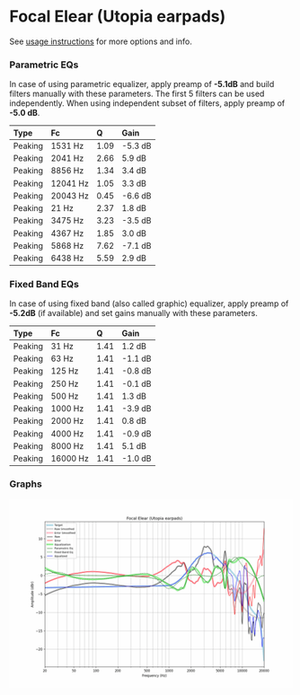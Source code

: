 # Focal Elear (Utopia earpads)
See [usage instructions](https://github.com/jaakkopasanen/AutoEq#usage) for more options and info.

### Parametric EQs
In case of using parametric equalizer, apply preamp of **-5.1dB** and build filters manually
with these parameters. The first 5 filters can be used independently.
When using independent subset of filters, apply preamp of **-5.0 dB**.

| Type    | Fc       |    Q | Gain    |
|:--------|:---------|:-----|:--------|
| Peaking | 1531 Hz  | 1.09 | -5.3 dB |
| Peaking | 2041 Hz  | 2.66 | 5.9 dB  |
| Peaking | 8856 Hz  | 1.34 | 3.4 dB  |
| Peaking | 12041 Hz | 1.05 | 3.3 dB  |
| Peaking | 20043 Hz | 0.45 | -6.6 dB |
| Peaking | 21 Hz    | 2.37 | 1.8 dB  |
| Peaking | 3475 Hz  | 3.23 | -3.5 dB |
| Peaking | 4367 Hz  | 1.85 | 3.0 dB  |
| Peaking | 5868 Hz  | 7.62 | -7.1 dB |
| Peaking | 6438 Hz  | 5.59 | 2.9 dB  |

### Fixed Band EQs
In case of using fixed band (also called graphic) equalizer, apply preamp of **-5.2dB**
(if available) and set gains manually with these parameters.

| Type    | Fc       |    Q | Gain    |
|:--------|:---------|:-----|:--------|
| Peaking | 31 Hz    | 1.41 | 1.2 dB  |
| Peaking | 63 Hz    | 1.41 | -1.1 dB |
| Peaking | 125 Hz   | 1.41 | -0.8 dB |
| Peaking | 250 Hz   | 1.41 | -0.1 dB |
| Peaking | 500 Hz   | 1.41 | 1.3 dB  |
| Peaking | 1000 Hz  | 1.41 | -3.9 dB |
| Peaking | 2000 Hz  | 1.41 | 0.8 dB  |
| Peaking | 4000 Hz  | 1.41 | -0.9 dB |
| Peaking | 8000 Hz  | 1.41 | 5.1 dB  |
| Peaking | 16000 Hz | 1.41 | -1.0 dB |

### Graphs
![](./Focal%20Elear%20(Utopia%20earpads).png)